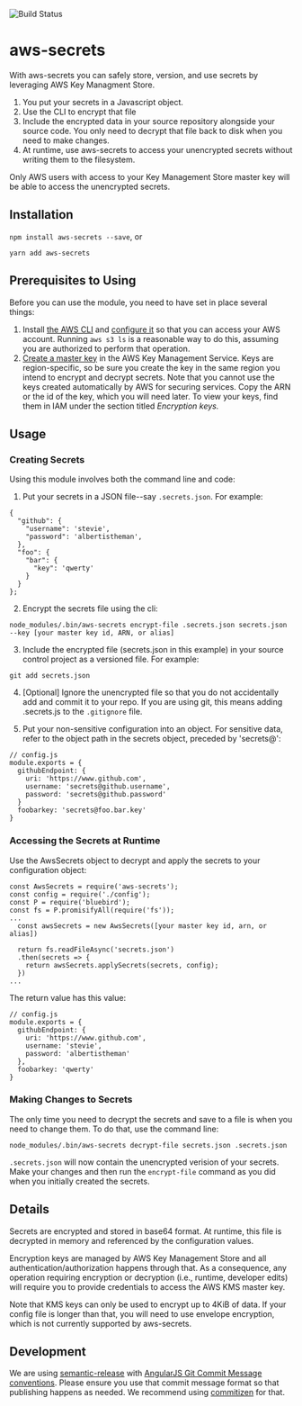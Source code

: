 ![Build Status](https://travis-ci.org/Cimpress-MCP/aws-secrets.svg?branch=master)

# aws-secrets

With aws-secrets you can safely store, version, and use secrets by leveraging AWS Key Managment Store.

1. You put your secrets in a Javascript object.
1. Use the CLI to encrypt that file
1. Include the encrypted data in your source repository alongside your source code. You only need to decrypt that file back to disk when you need to make changes.
1. At runtime, use aws-secrets to access your unencrypted secrets without writing them to the filesystem.

Only AWS users with access to your Key Management Store master key will be able to access the unencrypted secrets.

## Installation
`npm install aws-secrets --save`, or

`yarn add aws-secrets`

## Prerequisites to Using
Before you can use the module, you need to have set in place several things:
1. Install [the AWS CLI](http://docs.aws.amazon.com/cli/latest/userguide/installing.html) and [configure it](http://docs.aws.amazon.com/cli/latest/userguide/cli-chap-getting-started.html) so that you can access your AWS account. Running `aws s3 ls` is a reasonable way to do this, assuming you are authorized to perform that operation.
2. [Create a master key](http://docs.aws.amazon.com/kms/latest/developerguide/create-keys.html) in the AWS Key Management Service. Keys are region-specific, so be sure you create the key in the same region you intend to encrypt and decrypt secrets. Note that you cannot use the keys created automatically by AWS for securing services. Copy the ARN or the id of the key, which you will need later. To view your keys, find them in IAM under the section titled *Encryption keys.*

## Usage

### Creating Secrets
Using this module involves both the command line and code:
1. Put your secrets in a JSON file--say `.secrets.json`. For example:
~~~~
{
  "github": {
    "username": 'stevie',
    "password": 'albertistheman',
  },
  "foo": {
    "bar": {
      "key": 'qwerty'
    }
  }
};
~~~~
2. Encrypt the secrets file using the cli:

  `node_modules/.bin/aws-secrets encrypt-file .secrets.json secrets.json --key [your master key id, ARN, or alias]`

3. Include the encrypted file (secrets.json in this example) in your source control project as a versioned file. For example:

  `git add secrets.json`

4. [Optional] Ignore the unencrypted file so that you do not accidentally add and commit it to your repo. If you are using git, this means adding .secrets.js to the `.gitignore` file.

5. Put your non-sensitive configuration into an object. For sensitive data, refer to the object path in the secrets object, preceded by 'secrets@':

  ~~~
  // config.js
  module.exports = {
    githubEndpoint: {
      uri: 'https://www.github.com',
      username: 'secrets@github.username',
      password: 'secrets@github.password'
    }
    foobarkey: 'secrets@foo.bar.key'
  }
  ~~~

### Accessing the Secrets at Runtime

Use the AwsSecrets object to decrypt and apply the secrets to your configuration object:
~~~
const AwsSecrets = require('aws-secrets');
const config = require('./config');
const P = require('bluebird');
const fs = P.promisifyAll(require('fs'));
...
  const awsSecrets = new AwsSecrets([your master key id, arn, or alias])

  return fs.readFileAsync('secrets.json')
  .then(secrets => {
    return awsSecrets.applySecrets(secrets, config);
  })
...
~~~

  The return value has this value:

  ~~~
  // config.js
  module.exports = {
    githubEndpoint: {
      uri: 'https://www.github.com',
      username: 'stevie',
      password: 'albertistheman'
    },
    foobarkey: 'qwerty'
  }
  ~~~

### Making Changes to Secrets
The only time you need to decrypt the secrets and save to a file is when you need to change them. To do that, use the command line:

`node_modules/.bin/aws-secrets decrypt-file secrets.json .secrets.json`

`.secrets.json` will now contain the unencrypted verision of your secrets. Make your changes and then run the `encrypt-file` command as you did when you initially created the secrets.

##  Details
Secrets are encrypted and stored in base64 format. At runtime, this file is decrypted in memory and referenced by the configuration values.

Encryption keys are managed by AWS Key Management Store and all authentication/authorization happens through that. As a consequence, any operation requiring encryption or decryption (i.e., runtime, developer edits) will require you to provide credentials to access the AWS KMS master key.

Note that KMS keys can only be used to encrypt up to 4KiB of data. If your config file is longer than that, you will need to use envelope encryption, which is not currently supported by aws-secrets.

## Development
We are using [semantic-release](https://github.com/semantic-release/semantic-release) with [AngularJS Git Commit Message conventions](https://docs.google.com/document/d/1QrDFcIiPjSLDn3EL15IJygNPiHORgU1_OOAqWjiDU5Y/edit). Please ensure you use that commit message format so that publishing happens as needed. We recommend using [commitizen](https://github.com/commitizen/cz-cli) for that.
